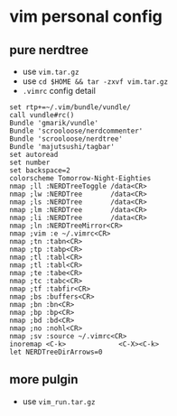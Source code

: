 # vim personal config

## pure nerdtree 
* use `vim.tar.gz`
* use `cd $HOME && tar -zxvf vim.tar.gz`
* `.vimrc` config detail
```vim
set rtp+=~/.vim/bundle/vundle/
call vundle#rc()
Bundle 'gmarik/vundle'
Bundle 'scrooloose/nerdcommenter'
Bundle 'scrooloose/nerdtree'
Bundle 'majutsushi/tagbar'
set autoread
set number
set backspace=2
colorscheme Tomorrow-Night-Eighties
nmap ;ll :NERDTreeToggle /data<CR>
nmap ;lw :NERDTree       /data<CR>
nmap ;ls :NERDTree       /data<CR>
nmap ;lm :NERDTree       /data<CR>
nmap ;li :NERDTree       /data<CR>
nmap ;ln :NERDTreeMirror<CR>
nmap ;vim :e ~/.vimrc<CR>
nmap ;tn :tabn<CR>
nmap ;tp :tabp<CR>
nmap ;tl :tabl<CR>
nmap ;tl :tabl<CR>
nmap ;te :tabe<CR>
nmap ;tc :tabc<CR>
nmap ;tf :tabfir<CR>
nmap ;bs :buffers<CR>
nmap ;bn :bn<CR>
nmap ;bp :bp<CR>
nmap ;bd :bd<CR>
nmap ;no :nohl<CR>
nmap ;sv :source ~/.vimrc<CR>
inoremap <C-k>             <C-X><C-k>
let NERDTreeDirArrows=0
```

## more pulgin

* use `vim_run.tar.gz`
